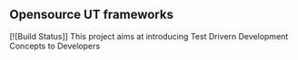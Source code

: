 ## Opensource UT frameworks

[![Build Status]]
This project aims at introducing Test Drivern Development Concepts to Developers
